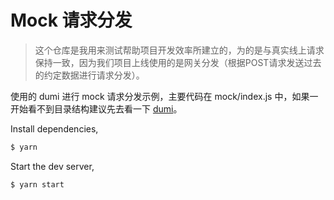 # Mock 请求分发

> 这个仓库是我用来测试帮助项目开发效率所建立的，为的是与真实线上请求保持一致，因为我们项目上线使用的是网关分发（根据POST请求发送过去的约定数据进行请求分发）。

使用的 dumi 进行 mock 请求分发示例，主要代码在 mock/index.js 中，如果一开始看不到目录结构建议先去看一下 [dumi](https://d.umijs.org/zh-CN)。

Install dependencies,

```bash
$ yarn
```

Start the dev server,

```bash
$ yarn start
```

